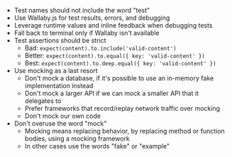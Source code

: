 - Test names should not include the word "test"
- Use Wallaby.js for test results, errors, and debugging
- Leverage runtime values and inline feedback when debugging tests
- Fall back to terminal only if Wallaby isn't available
- Test assertions should be strict
  - Bad: `expect(content).to.include('valid-content')`
  - Better: `expect(content).to.equal({ key: 'valid-content' })`
  - Best: `expect(content).to.deep.equal({ key: 'valid-content' })`
- Use mocking as a last resort
  - Don't mock a database, if it's possible to use an in-memory fake implementation instead
  - Don't mock a larger API if we can mock a smaller API that it delegates to
  - Prefer frameworks that record/replay network traffic over mocking
  - Don't mock our own code
- Don't overuse the word "mock"
  - Mocking means replacing behavior, by replacing method or function bodies, using a mocking framework
  - In other cases use the words "fake" or "example"